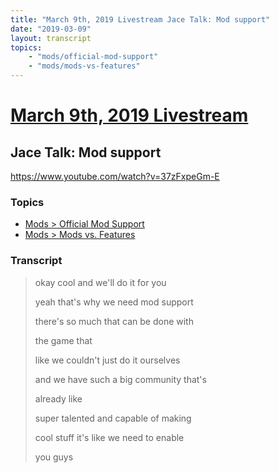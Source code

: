 ```yaml
---
title: "March 9th, 2019 Livestream Jace Talk: Mod support"
date: "2019-03-09"
layout: transcript
topics:
    - "mods/official-mod-support"
    - "mods/mods-vs-features"
---
```

# [March 9th, 2019 Livestream](../2019-03-09.md)
## Jace Talk: Mod support
https://www.youtube.com/watch?v=37zFxpeGm-E

### Topics
* [Mods > Official Mod Support](../topics/mods/official-mod-support.md)
* [Mods > Mods vs. Features](../topics/mods/mods-vs-features.md)

### Transcript

> okay cool and we'll do it for you
> 
> yeah that's why we need mod support
> 
> there's so much that can be done with
> 
> the game that
> 
> like we couldn't just do it ourselves
> 
> and we have such a big community that's
> 
> already like
> 
> super talented and capable of making
> 
> cool stuff it's like we need to enable
> 
> you guys
> 
